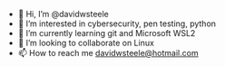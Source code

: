 - 👋 Hi, I’m @davidwsteele
- 👀 I’m interested in cybersecurity, pen testing, python
- 🌱 I’m currently learning git and Microsoft WSL2
- 💞️ I’m looking to collaborate on Linux
- 📫 How to reach me davidwsteele@hotmail.com

<!---
davidwsteele/davidwsteele is a ✨ special ✨ repository because its `README.md` (this file) appears on your GitHub profile.
You can click the Preview link to take a look at your changes.
--->
